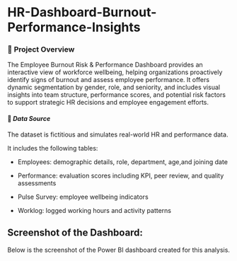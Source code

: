 # HR-Dashboard-Burnout-Performance-Insights


### 📌 **Project Overview** 
The Employee Burnout Risk & Performance Dashboard provides an interactive view of workforce wellbeing, helping organizations proactively identify signs of burnout and assess employee performance. It offers dynamic segmentation by gender, role, and seniority, and includes visual insights into team structure, performance scores, and potential risk factors to support strategic HR decisions and employee engagement efforts.

#### 📂 ***Data Source***

The dataset is fictitious and simulates real-world HR and performance data.

It includes the following tables:  
  - Employees: demographic details, role, department, age,and joining date

  - Performance: evaluation scores including KPI, peer review, and quality assessments

  - Pulse Survey: employee wellbeing indicators

  - Worklog: logged working hours and activity patterns

## Screenshot of the Dashboard:
Below is the screenshot of the Power BI dashboard created for this analysis.
